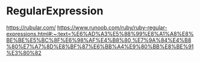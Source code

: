 # RegularExpression

https://rubular.com/
https://www.runoob.com/ruby/ruby-regular-expressions.html#:~:text=%E6%AD%A3%E5%88%99%E8%A1%A8%E8%BE%BE%E5%BC%8F%E6%98%AF%E4%B8%80,%E7%9A%84%E4%B8%80%E7%A7%8D%E8%BF%87%E6%BB%A4%E9%80%BB%E8%BE%91%E3%80%82
